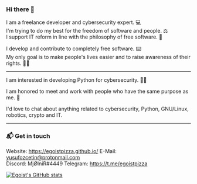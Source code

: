 ### Hi there 👋

I am a freelance developer and cybersecurity expert. 💻   
I'm trying to do my best for the freedom of software and people. ⚖️  
I support IT reform in line with the philosophy of free software. 🐧

I develop and contribute to completely free software. ⌨️  
My only goal is to make people's lives easier and to raise awareness of their rights. ✊🏽

---

I am interested in developing Python for cybersecurity. 👨‍💻

I am honored to meet and work with people who have the same purpose as me. 🤙

I'd love to chat about anything related to cybersecurity, Python, GNU/Linux, robotics, crypto and IT.   

---

### 📬 Get in touch

Website: https://egoistpizza.github.io/
E-Mail: yusufozcetin@protonmail.com      
Discord: MjØlniR#4449
Telegram: https://t.me/egoistpizza

[![Egoist's GitHub stats](https://github-readme-stats.vercel.app/api?username=egoistpizza)](https://github.com/anuraghazra/github-readme-stats)
